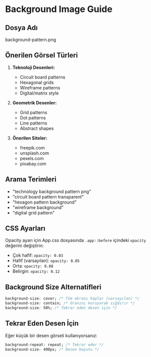 # Background Image Guide

## Dosya Adı
background-pattern.png

## Önerilen Görsel Türleri

1. **Teknoloji Desenleri:**
   - Circuit board patterns
   - Hexagonal grids
   - Wireframe patterns
   - Digital/matrix style

2. **Geometrik Desenler:**
   - Grid patterns
   - Dot patterns
   - Line patterns
   - Abstract shapes

3. **Önerilen Siteler:**
   - freepik.com
   - unsplash.com
   - pexels.com
   - pixabay.com

## Arama Terimleri
- "technology background pattern png"
- "circuit board pattern transparent"
- "hexagon pattern background"
- "wireframe background"
- "digital grid pattern"

## CSS Ayarları

Opacity ayarı için App.css dosyasında `.app::before` içindeki `opacity` değerini değiştirin:

- Çok hafif: `opacity: 0.03`
- Hafif (varsayılan): `opacity: 0.05`
- Orta: `opacity: 0.08`
- Belirgin: `opacity: 0.12`

## Background Size Alternatifleri

```css
background-size: cover; /* Tüm ekranı kaplar (varsayılan) */
background-size: contain; /* Oranını koruyarak sığdırır */
background-size: 50%; /* Tekrar eden desen için */
```

## Tekrar Eden Desen İçin

Eğer küçük bir desen görseli kullanıyorsanız:

```css
background-repeat: repeat; /* Tekrar eder */
background-size: 400px; /* Desen boyutu */
```
